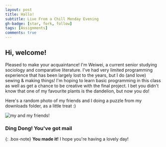 ```yaml
---
layout: post
title: Hallo!
subtitle: Live From a Chill Monday Evening
gh-badge: [star, fork, follow]
tags: [Assignments]
comments: true
---
```


## Hi, welcome! 

Pleased to make your acquaintance! I'm Weiwei, a current senior studying sociology and comparative literature. I've had very limited programming experience that has been largely lost to the years, but I do (and love) sewing & making things! I'm hoping to learn basic programming in this class as well as get a chance to be creative with the final project. I bet you didn't know that one of my favourite plants is the dandelion, but now you do!

Here's a random photo of my friends and I doing a puzzle from my downloads folder, as a little treat :)

![my and my friends!](https://weiweilu081.github.io/assets/img/IMG_9905_Large.jpeg)


### Ding Dong! You've got mail

{: .box-note}
**You made it!** I hope you're having a lovely day!

